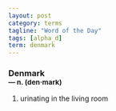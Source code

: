 ```yaml
---
layout: post
category: terms
tagline: "Word of the Day"
tags: [alpha_d]
term: denmark
---
```


<h3>Denmark<br/> <small>&mdash; n. (den<span>&middot;</span>mark)</small></h3>
<p><ol>
<li>urinating in the living room</li>
</ol></p>
